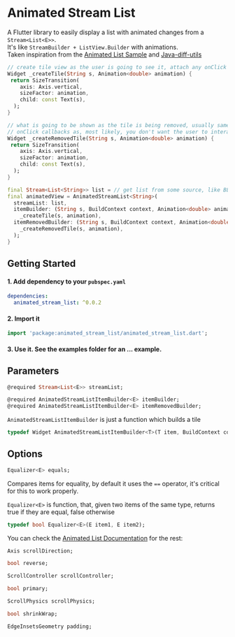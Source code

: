 

  
# Animated Stream List    
 A Flutter library to easily display a list with animated changes from a ```Stream<List<E>>```.    
It's like ```StreamBuilder + ListView.Builder``` with animations.    
Taken inspiration from the [Animated List Sample](https://flutter.dev/docs/catalog/samples/animated-list) and [Java-diff-utils](https://github.com/KengoTODA/java-diff-utils) 

```dart 
// create tile view as the user is going to see it, attach any onClick callbacks etc. 
Widget _createTile(String s, Animation<double> animation) {    
 return SizeTransition(      
    axis: Axis.vertical,      
    sizeFactor: animation,      
    child: const Text(s),    
  ); 
}

// what is going to be shown as the tile is being removed, usually same as above but without any 
// onClick callbacks as, most likely, you don't want the user to interact with a removed view 
Widget _createRemovedTile(String s, Animation<double> animation) {    
 return SizeTransition(      
    axis: Axis.vertical,      
    sizeFactor: animation,      
    child: const Text(s),    
  ); 
}

final Stream<List<String>> list = // get list from some source, like BLOC  
final animatedView = AnimatedStreamList<String>(      
  streamList: list,      
  itemBuilder: (String s, BuildContext context, Animation<double> animation) =>      
    _createTile(s, animation),      
  itemRemovedBuilder: (String s, BuildContext context, Animation<double> animation) =>  
    _createRemovedTile(s, animation), 
  ); 
} 
 ```    
 
 ## Getting Started   
 

#### 1. Add dependency to your  `pubspec.yaml`

```yaml
dependencies:
  animated_stream_list: ^0.0.2
```
#### 2. Import it

```dart
import 'package:animated_stream_list/animated_stream_list.dart';
```

#### 3. Use it. See the examples folder for an ... example.
  
## Parameters
   
```dart 
@required Stream<List<E>> streamList;  
```

```dart 
@required AnimatedStreamListItemBuilder<E> itemBuilder; 
@required AnimatedStreamListItemBuilder<E> itemRemovedBuilder; 
```   

`AnimatedStreamListItemBuilder` is just a function which builds a tile    
  
```dart 
typedef Widget AnimatedStreamListItemBuilder<T>(T item, BuildContext context, Animation<double> animation); 
```   

## Options  
  
```dart 
Equalizer<E> equals; 
```   

Compares items for equality, by default it uses the `==` operator, it's critical for this to work properly.    
    
`Equalizer<E>` is function, that, given two items of the same type, returns true if they are equal, false otherwise  
    
```dart 
typedef bool Equalizer<E>(E item1, E item2); 
```    

 You can check the [Animated List Documentation](https://docs.flutter.io/flutter/widgets/AnimatedList-class.html) for the rest:    
  
```dart 
Axis scrollDirection; 
```
```dart
bool reverse; 
```
```dart
ScrollController scrollController; 
```
```dart
bool primary; 
```
```dart
ScrollPhysics scrollPhysics; 
```
```dart
bool shrinkWrap; 
```
```dart
EdgeInsetsGeometry padding; 
```

